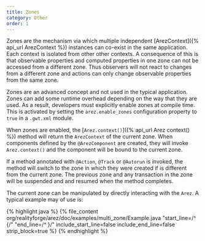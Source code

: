 ```yaml
---
title: Zones
category: Other
order: 1
---
```


Zones are the mechanism via which multiple independent [ArezContext]({% api_url ArezContext %}) instances
can co-exist in the same application. Each context is isolated from other other contexts. A consequence of
this is that observable properties and computed properties in one zone can not be accessed from a different
zone. Thus observers will not react to changes from a different zone and actions can only change observable
properties from the same zone.

Zones are an advanced concept and not used in the typical application. Zones can add some runtime overhead
depending on the way that they are used. As a result, developers must explicitly enable zones at compile time.
This is activated by setting the `arez.enable_zones` configuration property to `true` in a `.gwt.xml` module.

When zones are enabled, the [`Arez.context()`]({% api_url Arez context() %}) method will return the `ArezContext`
of the current zone. When components defined by the `@ArezComponent` are created, they will invoke `Arez.context()`
and the component will be bound to the current zone.

If a method annotated with `@Action`, `@Track` or `@Autorun` is invoked, the method will switch to the zone in
which they were created if is different from the current zone. The previous zone and any transaction in the zone
will be suspended and and resumed when the method completes.

The current zone can be manipulated by directly interacting with the `Arez`. A typical example may of use is:

{% highlight java %}
{% file_content org/realityforge/arez/doc/examples/multi_zone/Example.java "start_line=/^  {/" "end_line=/^  }/" include_start_line=false include_end_line=false strip_block=true %}
{% endhighlight %}

